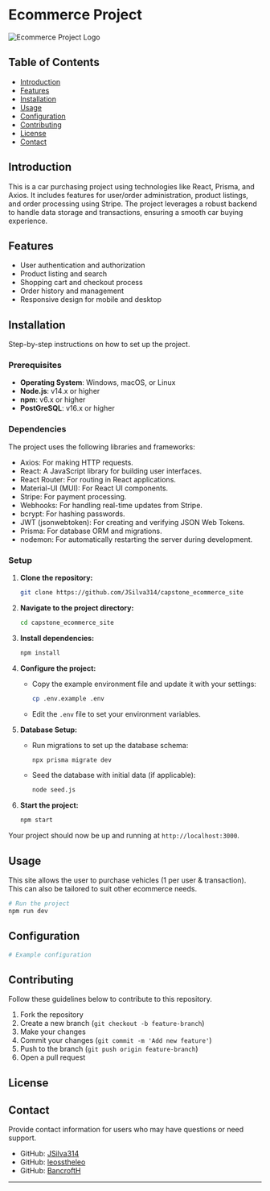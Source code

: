 
# Ecommerce Project

![Ecommerce Project Logo](link-to-logo.png)

## Table of Contents

- [Introduction](#introduction)
- [Features](#features)
- [Installation](#installation)
- [Usage](#usage)
- [Configuration](#configuration)
- [Contributing](#contributing)
- [License](#license)
- [Contact](#contact)

## Introduction

This is a car purchasing project using technologies like React, Prisma, and Axios. It includes features for user/order administration, product listings, and order processing using Stripe. The project leverages a robust backend to handle data storage and transactions, ensuring a smooth car buying experience.

## Features

- User authentication and authorization
- Product listing and search
- Shopping cart and checkout process
- Order history and management
- Responsive design for mobile and desktop

## Installation

Step-by-step instructions on how to set up the project.

### Prerequisites

- **Operating System**: Windows, macOS, or Linux
- **Node.js**: v14.x or higher
- **npm**: v6.x or higher
- **PostGreSQL**: v16.x or higher

### Dependencies

The project uses the following libraries and frameworks:

- Axios: For making HTTP requests.
- React: A JavaScript library for building user interfaces.
- React Router: For routing in React applications.
- Material-UI (MUI): For React UI components.
- Stripe: For payment processing.
- Webhooks: For handling real-time updates from Stripe.
- bcrypt: For hashing passwords.
- JWT (jsonwebtoken): For creating and verifying JSON Web Tokens.
- Prisma: For database ORM and migrations.
- nodemon: For automatically restarting the server during development.

### Setup

1. **Clone the repository:**
    ```sh
    git clone https://github.com/JSilva314/capstone_ecommerce_site
    ```

2. **Navigate to the project directory:**
    ```sh
    cd capstone_ecommerce_site
    ```

3. **Install dependencies:**
    ```sh
    npm install
    ```

4. **Configure the project:**
    - Copy the example environment file and update it with your settings:
      ```sh
      cp .env.example .env
      ```
    - Edit the `.env` file to set your environment variables.

5. **Database Setup:**
    - Run migrations to set up the database schema:
      ```sh
      npx prisma migrate dev
      ```
    - Seed the database with initial data (if applicable):
      ```sh
      node seed.js
      ```

6. **Start the project:**
    ```sh
    npm start
    ```

Your project should now be up and running at `http://localhost:3000`.

## Usage

This site allows the user to purchase vehicles (1 per user & transaction). This can also be tailored to suit other ecommerce needs.

```sh
# Run the project
npm run dev
```

## Configuration

```sh
# Example configuration
```

## Contributing

Follow these guidelines below to contribute to this repository.

1. Fork the repository
2. Create a new branch (`git checkout -b feature-branch`)
3. Make your changes
4. Commit your changes (`git commit -m 'Add new feature'`)
5. Push to the branch (`git push origin feature-branch`)
6. Open a pull request

## License


## Contact

Provide contact information for users who may have questions or need support.

- GitHub: [JSilva314](https://github.com/JSilva314)
- GitHub: [leosstheleo](https://github.com/leosstheleo)
- GitHub: [BancroftH](https://github.com/BancroftH)

---
